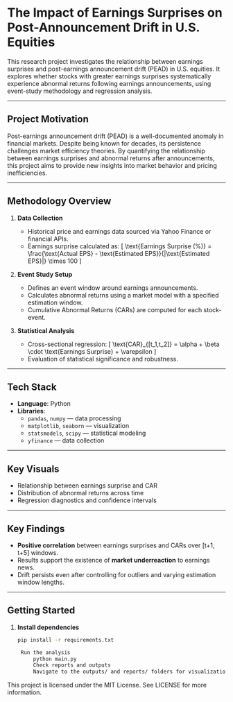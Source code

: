 # The Impact of Earnings Surprises on Post-Announcement Drift in U.S. Equities

This research project investigates the relationship between earnings surprises and post-earnings announcement drift (PEAD) in U.S. equities. It explores whether stocks with greater earnings surprises systematically experience abnormal returns following earnings announcements, using event-study methodology and regression analysis.

---

## Project Motivation

Post-earnings announcement drift (PEAD) is a well-documented anomaly in financial markets. Despite being known for decades, its persistence challenges market efficiency theories. By quantifying the relationship between earnings surprises and abnormal returns after announcements, this project aims to provide new insights into market behavior and pricing inefficiencies.

---

## Methodology Overview

1. **Data Collection**
   - Historical price and earnings data sourced via Yahoo Finance or financial APIs.
   - Earnings surprise calculated as:
     \[
     \text{Earnings Surprise (\%)} = \frac{\text{Actual EPS} - \text{Estimated EPS}}{|\text{Estimated EPS}|} \times 100
     \]

2. **Event Study Setup**
   - Defines an event window around earnings announcements.
   - Calculates abnormal returns using a market model with a specified estimation window.
   - Cumulative Abnormal Returns (CARs) are computed for each stock-event.

3. **Statistical Analysis**
   - Cross-sectional regression:
     \[
     \text{CAR}_{[t_1,t_2]} = \alpha + \beta \cdot \text{Earnings Surprise} + \varepsilon
     \]
   - Evaluation of statistical significance and robustness.

---

## Tech Stack

- **Language**: Python
- **Libraries**:
  - `pandas`, `numpy` — data processing
  - `matplotlib`, `seaborn` — visualization
  - `statsmodels`, `scipy` — statistical modeling
  - `yfinance` — data collection


---

## Key Visuals

- Relationship between earnings surprise and CAR
- Distribution of abnormal returns across time
- Regression diagnostics and confidence intervals

---

## Key Findings

- **Positive correlation** between earnings surprises and CARs over [t+1, t+5] windows.
- Results support the existence of **market underreaction** to earnings news.
- Drift persists even after controlling for outliers and varying estimation window lengths.

---

## Getting Started

1. **Install dependencies**  
   ```bash
   pip install -r requirements.txt

    Run the analysis
        python main.py
        Check reports and outputs
        Navigate to the outputs/ and reports/ folders for visualizations and final insights.

This project is licensed under the MIT License. See LICENSE for more information.


